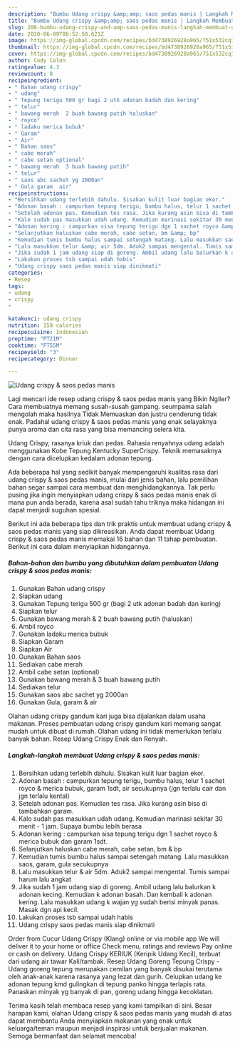```yaml
---
description: "Bumbu Udang crispy &amp;amp; saos pedas manis | Langkah Membuat Udang crispy &amp;amp; saos pedas manis Yang Bikin Ngiler"
title: "Bumbu Udang crispy &amp;amp; saos pedas manis | Langkah Membuat Udang crispy &amp;amp; saos pedas manis Yang Bikin Ngiler"
slug: 208-bumbu-udang-crispy-and-amp-saos-pedas-manis-langkah-membuat-udang-crispy-and-amp-saos-pedas-manis-yang-bikin-ngiler
date: 2020-06-09T06:52:50.621Z
image: https://img-global.cpcdn.com/recipes/bd4738926928a965/751x532cq70/udang-crispy-saos-pedas-manis-foto-resep-utama.jpg
thumbnail: https://img-global.cpcdn.com/recipes/bd4738926928a965/751x532cq70/udang-crispy-saos-pedas-manis-foto-resep-utama.jpg
cover: https://img-global.cpcdn.com/recipes/bd4738926928a965/751x532cq70/udang-crispy-saos-pedas-manis-foto-resep-utama.jpg
author: Cody Colon
ratingvalue: 4.3
reviewcount: 8
recipeingredient:
- " Bahan udang crispy"
- " udang"
- " Tepung terigu 500 gr bagi 2 utk adonan badah dan kering"
- " telur"
- " bawang merah  2 buah bawang putih haluskan"
- " royco"
- " ladaku merica bubuk"
- " Garam"
- " Air"
- " Bahan saos"
- " cabe merah"
- " cabe setan optional"
- " bawang merah  3 buah bawang putih"
- " telur"
- " saos abc sachet yg 2000an"
- " Gula garam  air"
recipeinstructions:
- "Bersihkan udang terlebih dahulu. Sisakan kulit luar bagian ekor."
- "Adonan basah : campurkan tepung terigu, bumbu halus, telur 1 sachet royco &amp; merica bubuk, garam 1sdt, air secukupnya (jgn terlalu cair dan jgn terlalu kental)"
- "Setelah adonan pas. Kemudian tes rasa. Jika kurang asin bisa di tambahkan garam."
- "Kalo sudah pas masukkan udah udang. Kemudian marinasi sekitar 30 menit - 1 jam. Supaya bumbu lebih berasa"
- "Adonan kering : campurkan sisa tepung terigu dgn 1 sachet royco &amp; merica bubuk dan garam 1sdt."
- "Selanjutkan haluskan cabe merah, cabe setan, bm &amp; bp"
- "Kemudian tumis bumbu halus sampai setengah matang. Lalu masukkan saos, garam, gula secukupnya"
- "Lalu masukkan telur &amp; air 5dm. Aduk2 sampai mengental. Tumis sampai harum lalu angkat"
- "Jika sudah 1 jam udang siap di goreng. Ambil udang lalu balurkan k adonan kecing. Kemudian k adonan basah. Dan kembali k adonan kering. Lalu masukkan udang k wajan yg sudah berisi minyak panas. Masak dgn api kecil."
- "Lakukan proses tsb sampai udah habis"
- "Udang crispy saos pedas manis siap dinikmati"
categories:
- Resep
tags:
- udang
- crispy
- 

katakunci: udang crispy  
nutrition: 159 calories
recipecuisine: Indonesian
preptime: "PT21M"
cooktime: "PT55M"
recipeyield: "3"
recipecategory: Dinner

---
```



![Udang crispy &amp; saos pedas manis](https://img-global.cpcdn.com/recipes/bd4738926928a965/751x532cq70/udang-crispy-saos-pedas-manis-foto-resep-utama.jpg)

Lagi mencari ide resep udang crispy &amp; saos pedas manis yang Bikin Ngiler? Cara membuatnya memang susah-susah gampang. seumpama salah mengolah maka hasilnya Tidak Memuaskan dan justru cenderung tidak enak. Padahal udang crispy &amp; saos pedas manis yang enak selayaknya punya aroma dan cita rasa yang bisa memancing selera kita.

Udang Crispy, rasanya kriuk dan pedas. Rahasia renyahnya udang adalah menggunakan Kobe Tepung Kentucky SuperCrispy. Teknik memasaknya dengan cara dicelupkan kedalam adonan tepung.

Ada beberapa hal yang sedikit banyak mempengaruhi kualitas rasa dari udang crispy &amp; saos pedas manis, mulai dari jenis bahan, lalu pemilihan bahan segar sampai cara membuat dan menghidangkannya. Tak perlu pusing jika ingin menyiapkan udang crispy &amp; saos pedas manis enak di mana pun anda berada, karena asal sudah tahu triknya maka hidangan ini dapat menjadi suguhan spesial.


Berikut ini ada beberapa tips dan trik praktis untuk membuat udang crispy &amp; saos pedas manis yang siap dikreasikan. Anda dapat membuat Udang crispy &amp; saos pedas manis memakai 16 bahan dan 11 tahap pembuatan. Berikut ini cara dalam menyiapkan hidangannya.

<!--inarticleads1-->

##### Bahan-bahan dan bumbu yang dibutuhkan dalam pembuatan Udang crispy &amp; saos pedas manis:

1. Gunakan  Bahan udang crispy
1. Siapkan  udang
1. Gunakan  Tepung terigu 500 gr (bagi 2 utk adonan badah dan kering)
1. Siapkan  telur
1. Gunakan  bawang merah &amp; 2 buah bawang putih (haluskan)
1. Ambil  royco
1. Gunakan  ladaku merica bubuk
1. Siapkan  Garam
1. Siapkan  Air
1. Gunakan  Bahan saos
1. Sediakan  cabe merah
1. Ambil  cabe setan (optional)
1. Gunakan  bawang merah &amp; 3 buah bawang putih
1. Sediakan  telur
1. Gunakan  saos abc sachet yg 2000an
1. Gunakan  Gula, garam &amp; air


Olahan udang crispy gandum kari juga bisa dijalankan dalam usaha makanan. Proses pembuatan udang crispy gandum kari memang sangat mudah untuk dibuat di rumah. Olahan udang ini tidak memerlukan terlalu banyak bahan. Resep Udang Crispy Enak dan Renyah. 

<!--inarticleads2-->

##### Langkah-langkah membuat Udang crispy &amp; saos pedas manis:

1. Bersihkan udang terlebih dahulu. Sisakan kulit luar bagian ekor.
1. Adonan basah : campurkan tepung terigu, bumbu halus, telur 1 sachet royco &amp; merica bubuk, garam 1sdt, air secukupnya (jgn terlalu cair dan jgn terlalu kental)
1. Setelah adonan pas. Kemudian tes rasa. Jika kurang asin bisa di tambahkan garam.
1. Kalo sudah pas masukkan udah udang. Kemudian marinasi sekitar 30 menit - 1 jam. Supaya bumbu lebih berasa
1. Adonan kering : campurkan sisa tepung terigu dgn 1 sachet royco &amp; merica bubuk dan garam 1sdt.
1. Selanjutkan haluskan cabe merah, cabe setan, bm &amp; bp
1. Kemudian tumis bumbu halus sampai setengah matang. Lalu masukkan saos, garam, gula secukupnya
1. Lalu masukkan telur &amp; air 5dm. Aduk2 sampai mengental. Tumis sampai harum lalu angkat
1. Jika sudah 1 jam udang siap di goreng. Ambil udang lalu balurkan k adonan kecing. Kemudian k adonan basah. Dan kembali k adonan kering. Lalu masukkan udang k wajan yg sudah berisi minyak panas. Masak dgn api kecil.
1. Lakukan proses tsb sampai udah habis
1. Udang crispy saos pedas manis siap dinikmati


Order from Cucur Udang Crispy (Klang) online or via mobile app We will deliver it to your home or office Check menu, ratings and reviews Pay online or cash on delivery. Udang Crispy KERIUK (Keripik Udang Kecil), terbuat dari udang air tawar Kali/tambak. Resep Udang Goreng Tepung Crispy - Udang goreng tepung merupakan cemilan yang banyak disukai terutama oleh anak-anak karena rasanya yang lezat dan gurih. Celupkan udang ke adonan tepung kmd gulingkan di tepung panko hingga terlapis rata. Panaskan minyak yg banyak di pan, goreng udang hingga kecoklatan. 

Terima kasih telah membaca resep yang kami tampilkan di sini. Besar harapan kami, olahan Udang crispy &amp; saos pedas manis yang mudah di atas dapat membantu Anda menyiapkan makanan yang enak untuk keluarga/teman maupun menjadi inspirasi untuk berjualan makanan. Semoga bermanfaat dan selamat mencoba!
